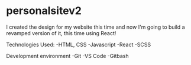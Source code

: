 # personalsitev2
I created the design for my website this time and now I'm going to build a revamped version of it, this time using React!

Technologies Used:
-HTML, CSS
-Javascript
-React 
-SCSS

Development environment
-Git
-VS Code
-Gitbash

